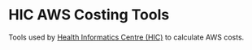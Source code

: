 # HIC AWS Costing Tools

Tools used by [Health Informatics Centre (HIC)](https://www.dundee.ac.uk/hic) to calculate AWS costs.
